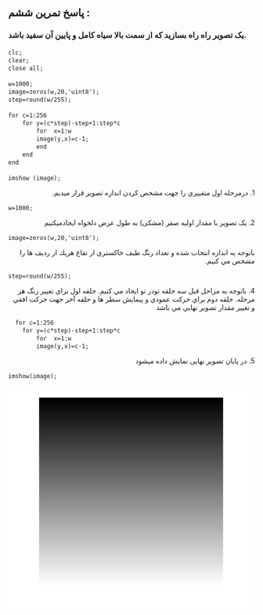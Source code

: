 
## پاسخ تمرین ششم :
### یک تصویر راه راه بسازید که از سمت بالا سیاه کامل و پایین آن سفید باشد.

````
clc;
clear;
close all;

w=1000;
image=zeros(w,20,'uint8');
step=round(w/255);

for c=1:256
    for y=(c*step)-step+1:step*c
        for  x=1:w
        image(y,x)=c-1;
        end
    end
end

imshow (image);
````

<div dir="rtl">
1. درمرحله اول متغييري را جهت مشخص كردن اندازه تصوير قرار ميديم.
</div>

````
w=1000;
````
<div dir="rtl">
2. یک تصویر با مقدار اولیه صفر (مشکی) به طول عرض دلخواه ايجادميكنيم
</div>

````
image=zeros(w,20,'uint8');
````
<div dir="rtl">باتوجه به اندازه انتخاب شده و تعداد رنگ طيف خاكستري ار تفاع هريك از رديف ها را مشخص مي كنيم.
</div>

````
step=round(w/255);
````
<div dir="rtl">
4.  باتوجه به مراحل قبل سه حلقه تودر تو ايجاد مي كنيم. حلقه اول براي تغيير رنگ هر مرحله. حلقه دوم براي حركت عمودي و پيمايش  سطر  ها و حلقه آخر جهت  حركت افقي و تغيير مقدار تصوير نهايي مي باشد
</div>

````
  for c=1:256
    for y=(c*step)-step+1:step*c
        for  x=1:w
        image(y,x)=c-1;
````
<div dir="rtl">
5. در پایان تصویر نهایی نمایش داده میشود
</div>

````
imshow(image);
````

![Image of Yaktocat](result.jpg)
